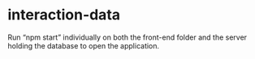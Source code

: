 # interaction-data
Run “npm start” individually on both the front-end folder and the server holding the database to open the application.
